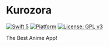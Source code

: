# Kurozora

[![Swift 5](https://img.shields.io/badge/Swift-5-orange.svg?style=flat)](https://swift.org)
[![Platform](https://img.shields.io/badge/Platform-iOS%20|%20ipadOS%20|%20macOS-lightgrey.svg?style=flat)](https://www.apple.com/ios)
[![License: GPL v3](https://img.shields.io/badge/License-GPLv3-blue.svg?style=flat)](https://www.gnu.org/licenses/gpl-3.0)

The Best Anime App!
